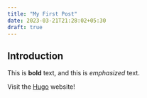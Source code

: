 ```yaml
---
title: "My First Post"
date: 2023-03-21T21:28:02+05:30
draft: true
---
```

## Introduction

This is **bold** text, and this is *emphasized* text.

Visit the [Hugo](https://gohugo.io) website!
